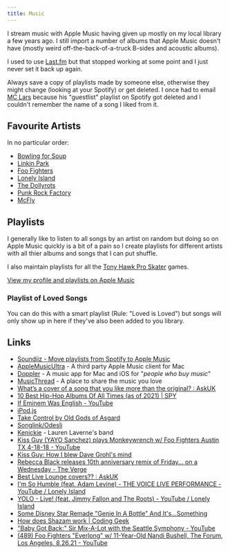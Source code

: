 ```yaml
---
title: Music
---
```


I stream music with Apple Music having given up mostly on my local library a few years ago. I still import a number of albums that Apple Music doesn't have (mostly weird off-the-back-of-a-truck B-sides and acoustic albums).

I used to use [Last.fm](https://last.fm) but that stopped working at some point and I just never set it back up again.

Always save a copy of playlists made by someone else, otherwise they might change (looking at your Spotify) or get deleted. I once had to email [MC Lars](https://mclars.com) because his "guestlist" playlist on Spotify got deleted and I couldn't remember the name of a song I liked from it.

## Favourite Artists

In no particular order:

- [Bowling for Soup](https://www.bowlingforsoup.com/)
- [Linkin Park](http://www.linkinpark.com/)
- [Foo Fighters](https://foofighters.com)
- [Lonely Island](https://en.wikipedia.org/wiki/The_Lonely_Island)
- [The Dollyrots](http://thedollyrots.com)
- [Punk Rock Factory](http://punkrockfactory.com)
- [McFly](http://mcfly.com)

## Playlists

I generally like to listen to all songs by an artist on random but doing so on Apple Music quickly is a bit of a pain so I create playlists for different artists with all thier albums and songs that I can put shuffle.

I also maintain playlists for all the [Tony Hawk Pro Skater](https://en.wikipedia.org/wiki/Tony_Hawk%27s_Pro_Skater_(video_game)) games.

[View my profile and playlists on Apple Music](https://music.apple.com/profile/rknightuk)

### Playlist of Loved Songs

You can do this with a smart playlist (Rule: "Loved is Loved") but songs will only show up in here if they've also been added to you library.

## Links

- [Soundiiz - Move playlists from Spotify to Apple Music](https://soundiiz.com/tutorial/apple-music-to-spotify)
- [AppleMusicUltra](https://github.com/revblaze/AppleMusicUltra) - A third party Apple Music client for Mac
- [Doppler](https://brushedtype.co/doppler/) - A music app for Mac and iOS for "_people who buy music_"
- [MusicThread](https://musicthread.app) - A place to share the music you love
- [What’s a cover of a song that you like more than the original? : AskUK](https://www.reddit.com/r/AskUK/comments/ok38w5/whats_a_cover_of_a_song_that_you_like_more_than/)
- [10 Best Hip-Hop Albums Of All Times (as of 2021) | SPY](https://spy.com/articles/lifestyle/entertainment/best-hip-hop-albums-1202755966/)
- [If Eminem Was English - YouTube](https://www.youtube.com/watch?v=efkc4TaYL5w)
- [iPod.js](https://tannerv.com/ipod/)
- [‎Take Control by Old Gods of Asgard](https://music.apple.com/gb/album/take-control/1476853848?i=1476854232)
- [Songlink/Odesli](https://odesli.co/)
- [Kenickie](https://en.wikipedia.org/wiki/Kenickie) - Lauren Laverne's band
- [Kiss Guy (YAYO Sanchez) plays Monkeywrench w/ Foo Fighters Austin TX 4-18-18 - YouTube](https://www.youtube.com/watch?v=Z4b6BPaO944)
- [Kiss Guy: How I blew Dave Grohl's mind](https://www.loudersound.com/features/i-am-the-kiss-guy-that-played-monkey-wrench-with-foo-fighters)
- [Rebecca Black releases 10th anniversary remix of Friday... on a Wednesday - The Verge](https://www.theverge.com/2021/2/10/22276365/rebecca-black-10th-anniversary-remix-friday-wednesday)
- [Best Live Lounge covers?? : AskUK](https://www.reddit.com/r/AskUK/comments/k95usz/best_live_lounge_covers/)
- [I'm So Humble (feat. Adam Levine) - THE VOICE LIVE PERFORMANCE - YouTube / Lonely Island](https://www.youtube.com/watch?v=XzbAEHdy8oU)
- [YOLO - Live! (feat. Jimmy Fallon and The Roots) - YouTube / Lonely Island](https://www.youtube.com/watch?v=XzGeUsvg3BM)
- [Some Disney Star Remade "Genie In A Bottle" And It's...Something](https://www.buzzfeed.com/mjs538/these-kids-werent-even-born)
- [How does Shazam work | Coding Geek](http://coding-geek.com/how-shazam-works/)
- ["Baby Got Back:" Sir Mix-A-Lot with the Seattle Symphony - YouTube](https://www.youtube.com/watch?v=w59e20ijOpE)
- [(489) Foo Fighters "Everlong" w/ 11-Year-Old Nandi Bushell, The Forum, Los Angeles, 8.26.21 - YouTube](https://www.youtube.com/watch)